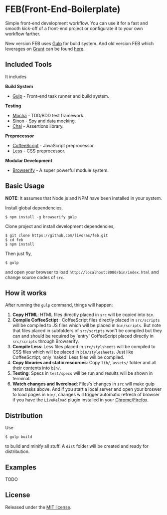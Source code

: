 FEB(Front-End-Boilerplate)
================================

Simple front-end development workflow. You can use it for a fast and smooth kick-off of a front-end project or configurate it to your own workflow farther.

New version FEB uses [Gulp](http://gulpjs.com/) for build system. And old version FEB which leverages on [Grunt](http://gruntjs.com/) can be found [here](https://github.com/livoras/feb/tree/grunt).

## Included Tools

It includes

**Build System**

* [Gulp](http://gulpjs.com/) - Front-end task runner and build system.

**Testing**

* [Mocha](http://mochajs.org/) - TDD/BDD test framework.
* [Sinon](http://sinonjs.org/) - Spy and data mocking.
* [Chai](http://chaijs.com/) - Assertions library.

**Preprocessor**

* [CoffeeScript](http://coffeescript.org/) - JavaScript preprocessor.
* [Less](http://lesscss.org/) - CSS preprocessor.

**Modular Development**

* [Browserify](http://browserify.org/) - A super powerful module system.

## Basic Usage

**NOTE**: It assumes that Node.js and NPM have been installed in your system.

Install global dependencies,

```
$ npm install -g browserify gulp
```

Clone project and install development dependencies,

```
$ git clone https://github.com/livoras/feb.git
$ cd feb
$ npm install
```

Then just fly,

```
$ gulp
```

and open your browser to load `http://localhost:8080/bin/index.html` and change source codes of `src`.

## How it works

After running the `gulp` command, things will happen:

1. **Copy HTML**: HTML files directly placed in `src` will be copied into `bin`.
2. **Compile CoffeeSctipt** : CoffeeScript files directly placed in `src/scripts` will be compiled to JS files which will be placed in `bin/scripts`. But note that files placed in subfolders of `src/scripts` won't be compiled but they can and should be required by 'entry' CoffeeScript placed directly in `src/scripts` through Browserify.
3. **Compile Less**: Less files placed in `src/stylsheets` will be compiled to CSS files which will be placed in `bin/stylesheets`. Just like CoffeeScrtipt, only 'naked' Less files will be compiled.
4. **Copy libraries and static resources**: Copy `lib/`, `assets/` folder and all their contents into `bin/`.
5. **Testing**: Specs in `test/specs` will be run and results will be shown in terminal.
6. **Watch changes and livereload**: Files's changes in `src` will make gulp rerun tasks above. And if you start a local server and open your broswer to load pages in `bin/`, changes will trigger automatic refresh of browser if you have the `LiveReload` plugin installed in your [Chrome](https://chrome.google.com/webstore/detail/livereload/jnihajbhpnppcggbcgedagnkighmdlei?hl=en)/[Firefox](https://addons.mozilla.org/zh-CN/firefox/addon/livereload/).


## Distribution

Use

```
$ gulp build
```

to bulid and minify all stuff. A `dist` folder will be created and ready for distribution.

## Examples

TODO

## License

Released under the [MIT license](https://tldrlegal.com/license/mit-license).
